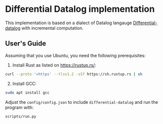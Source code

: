 
# Differential Datalog implementation

This implementation is based on a dialect of Datalog langauge [Differential-datalog](https://github.com/vmware/differential-datalog) with incremental computation.

## User's Guide

Assuming that you use Ubuntu, you need the following prerequisites:

1. Install Rust as listed on https://rustup.rs/:

```bash
curl --proto '=https' --tlsv1.2 -sSf https://sh.rustup.rs | sh
```

2. Install GCC:

```bash
sudo apt install gcc
```

Adjust the `config/config.json` to include `differential-datalog` and run the program with:

```bash
scripts/run.py
```
